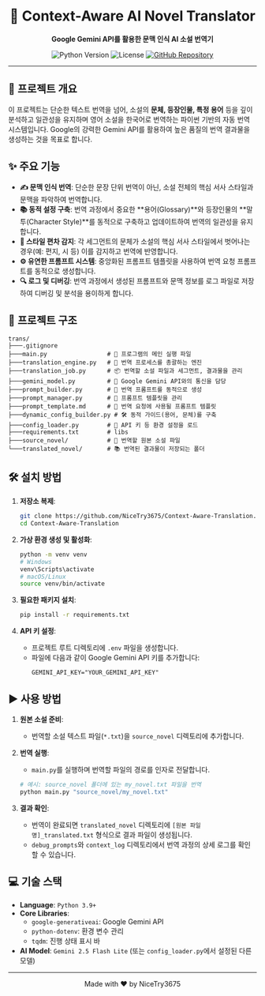 <div align="center">

# 📖 Context-Aware AI Novel Translator

**Google Gemini API를 활용한 문맥 인식 AI 소설 번역기**

</div>

<p align="center">
  <img src="https://img.shields.io/badge/Python-3.9%2B-blue?logo=python&logoColor=white" alt="Python Version">
  <img src="https://img.shields.io/badge/License-MIT-green.svg" alt="License">
  <a href="https://github.com/NiceTry3675/Context-Aware-Translation">
    <img src="https://img.shields.io/badge/GitHub-Repository-black?logo=github" alt="GitHub Repository">
  </a>
</p>

---

## 🚀 프로젝트 개요

이 프로젝트는 단순한 텍스트 번역을 넘어, 소설의 **문체, 등장인물, 특정 용어** 등을 깊이 분석하고 일관성을 유지하며 영어 소설을 한국어로 번역하는 파이썬 기반의 자동 번역 시스템입니다. Google의 강력한 Gemini API를 활용하여 높은 품질의 번역 결과물을 생성하는 것을 목표로 합니다.

## ✨ 주요 기능

- **✍️ 문맥 인식 번역**: 단순한 문장 단위 번역이 아닌, 소설 전체의 핵심 서사 스타일과 문맥을 파악하여 번역합니다.
- **📚 동적 설정 구축**: 번역 과정에서 중요한 **용어(Glossary)**와 등장인물의 **말투(Character Style)**를 동적으로 구축하고 업데이트하여 번역의 일관성을 유지합니다.
- **🎨 스타일 편차 감지**: 각 세그먼트의 문체가 소설의 핵심 서사 스타일에서 벗어나는 경우(예: 편지, 시 등) 이를 감지하고 번역에 반영합니다.
- **⚙️ 유연한 프롬프트 시스템**: 중앙화된 프롬프트 템플릿을 사용하여 번역 요청 프롬프트를 동적으로 생성합니다.
- **🔍 로그 및 디버깅**: 번역 과정에서 생성된 프롬프트와 문맥 정보를 로그 파일로 저장하여 디버깅 및 분석을 용이하게 합니다.

## 📂 프로젝트 구조

```
trans/
├───.gitignore
├───main.py                 # 🚀 프로그램의 메인 실행 파일
├───translation_engine.py   # 🧠 번역 프로세스를 총괄하는 엔진
├───translation_job.py      # 📦 번역할 소설 파일과 세그먼트, 결과물을 관리
├───gemini_model.py         # 🤖 Google Gemini API와의 통신을 담당
├───prompt_builder.py       # 📝 번역 프롬프트를 동적으로 생성
├───prompt_manager.py       # 📜 프롬프트 템플릿을 관리
├───prompt_template.md      # 📄 번역 요청에 사용될 프롬프트 템플릿
├───dynamic_config_builder.py # 🛠️ 동적 가이드(용어, 문체)를 구축
├───config_loader.py        # 🔑 API 키 등 환경 설정을 로드
├───requirements.txt        # libs
├───source_novel/           # 📖 번역할 원본 소설 파일
└───translated_novel/       # 📚 번역된 결과물이 저장되는 폴더
```

## 🛠️ 설치 방법

1.  **저장소 복제**:
    ```bash
    git clone https://github.com/NiceTry3675/Context-Aware-Translation.git
    cd Context-Aware-Translation
    ```

2.  **가상 환경 생성 및 활성화**:
    ```bash
    python -m venv venv
    # Windows
    venv\Scripts\activate
    # macOS/Linux
    source venv/bin/activate
    ```

3.  **필요한 패키지 설치**:
    ```bash
    pip install -r requirements.txt
    ```

4.  **API 키 설정**:
    -   프로젝트 루트 디렉토리에 `.env` 파일을 생성합니다.
    -   파일에 다음과 같이 Google Gemini API 키를 추가합니다:
        ```
        GEMINI_API_KEY="YOUR_GEMINI_API_KEY"
        ```

## ▶️ 사용 방법

1.  **원본 소설 준비**:
    -   번역할 소설 텍스트 파일(`*.txt`)을 `source_novel` 디렉토리에 추가합니다.

2.  **번역 실행**:
    -   `main.py`를 실행하며 번역할 파일의 경로를 인자로 전달합니다.
    ```bash
    # 예시: source_novel 폴더에 있는 my_novel.txt 파일을 번역
    python main.py "source_novel/my_novel.txt"
    ```

3.  **결과 확인**:
    -   번역이 완료되면 `translated_novel` 디렉토리에 `[원본 파일명]_translated.txt` 형식으로 결과 파일이 생성됩니다.
    -   `debug_prompts`와 `context_log` 디렉토리에서 번역 과정의 상세 로그를 확인할 수 있습니다.

## 💻 기술 스택

-   **Language**: `Python 3.9+`
-   **Core Libraries**:
    -   `google-generativeai`: Google Gemini API
    -   `python-dotenv`: 환경 변수 관리
    -   `tqdm`: 진행 상태 표시 바
-   **AI Model**: `Gemini 2.5 Flash Lite` (또는 `config_loader.py`에서 설정된 다른 모델)

---

<p align="center">
  Made with ❤️ by NiceTry3675
</p>
